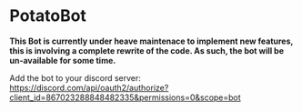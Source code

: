 # PotatoBot

**This Bot is currently under heave maintenace to implement new features, this is involving a complete rewrite of the code. As such, the bot will be un-available for some time.**



Add the bot to your discord server: 
https://discord.com/api/oauth2/authorize?client_id=867023288848482335&permissions=0&scope=bot
